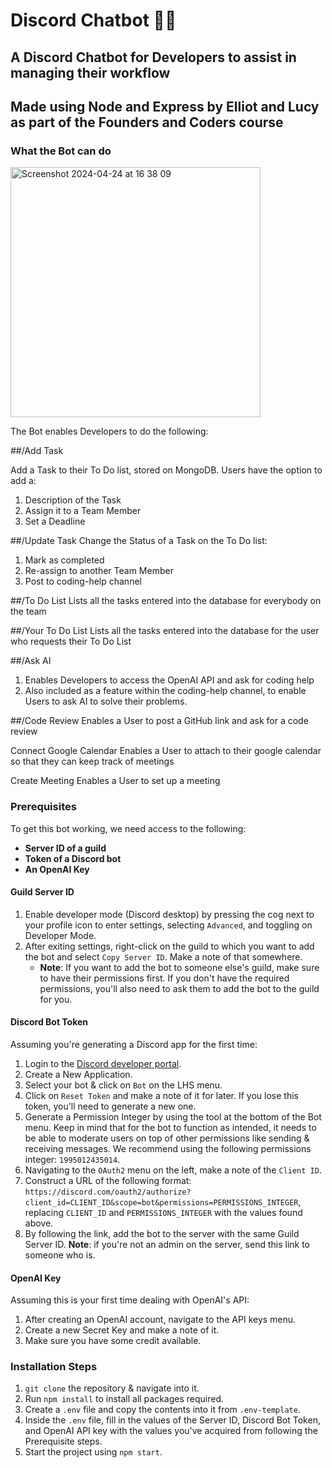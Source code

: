 # Discord Chatbot 🤖💬

## A Discord Chatbot for Developers to assist in managing their workflow
## Made using Node and Express by Elliot and Lucy as part of the Founders and Coders course

### What the Bot can do 
<img width="400" alt="Screenshot 2024-04-24 at 16 38 09" src="https://github.com/fac31/discord-bot-elliot-lucy/assets/154347220/6d72dd6d-ed8d-4d8b-be80-d8d648d98a96">

The Bot enables Developers to do the following:

##/Add Task

Add a Task to their To Do list, stored on MongoDB. Users have the option to add a:
1. Description of the Task
2. Assign it to a Team Member
3. Set a Deadline

##/Update Task
Change the Status of a Task on the To Do list:
1. Mark as completed
2. Re-assign to another Team Member
3. Post to coding-help channel

##/To Do List
Lists all the tasks entered into the database for everybody on the team

##/Your To Do List
Lists all the tasks entered into the database for the user who requests their To Do List

##/Ask AI
1. Enables Developers to access the OpenAI API and ask for coding help
2. Also included as a feature within the coding-help channel, to enable Users to ask AI to solve their problems.

##/Code Review
Enables a User to post a GitHub link and ask for a code review

Connect Google Calendar
Enables a User to attach to their google calendar so that they can keep track of meetings 

Create Meeting
Enables a User to set up a meeting 

### Prerequisites

To get this bot working, we need access to the following:

- **Server ID of a guild** 
- **Token of a Discord bot** 
- **An OpenAI Key**

#### Guild Server ID

1. Enable developer mode (Discord desktop) by pressing the cog next to your profile icon to enter settings, selecting `Advanced`, and toggling on Developer Mode.
2. After exiting settings, right-click on the guild to which you want to add the bot and select `Copy Server ID`. Make a note of that somewhere.
   - **Note**: If you want to add the bot to someone else's guild, make sure to have their permissions first. If you don't have the required permissions, you'll also need to ask them to add the bot to the guild for you.

#### Discord Bot Token

Assuming you're generating a Discord app for the first time:

1. Login to the [Discord developer portal](https://discord.com/developers/applications).
2. Create a New Application.
3. Select your bot & click on `Bot` on the LHS menu.
4. Click on `Reset Token` and make a note of it for later. If you lose this token, you'll need to generate a new one.
5. Generate a Permission Integer by using the tool at the bottom of the Bot menu. Keep in mind that for the bot to function as intended, it needs to be able to moderate users on top of other permissions like sending & receiving messages. We recommend using the following permissions integer: `1995012435014`.
6. Navigating to the `OAuth2` menu on the left, make a note of the `Client ID`.
7. Construct a URL of the following format: `https://discord.com/oauth2/authorize?client_id=CLIENT_ID&scope=bot&permissions=PERMISSIONS_INTEGER`, replacing `CLIENT_ID` and `PERMISSIONS_INTEGER` with the values found above.
8. By following the link, add the bot to the server with the same Guild Server ID. **Note**: if you're not an admin on the server, send this link to someone who is.

#### OpenAI Key

Assuming this is your first time dealing with OpenAI's API:

1. After creating an OpenAI account, navigate to the API keys menu.
2. Create a new Secret Key and make a note of it.
3. Make sure you have some credit available.

### Installation Steps

1. `git clone` the repository & navigate into it.
2. Run `npm install` to install all packages required.
3. Create a `.env` file and copy the contents into it from `.env-template`.
4. Inside the `.env` file, fill in the values of the Server ID, Discord Bot Token, and OpenAI API key with the values you've acquired from following the Prerequisite steps.
5. Start the project using `npm start`.




